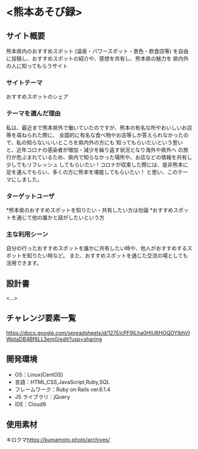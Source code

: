 # <熊本あそび録>

## サイト概要

 熊本県内のおすすめスポット (温泉・パワースポット・景色・飲食店等)
を自由に投稿し、おすすめスポットの紹介や、感想を共有し、熊本県の魅力を
県内外の人に知ってもらうサイト

### サイトテーマ

おすすめスポットのシェア

### テーマを選んだ理由

 私は、最近まで熊本県外で働いていたのですが、熊本の有名な所やおいしいお店等を尋ねられた際に、
全国的に有名な食べ物やお店等しか答えられなかったので、私の知らないいいところを県内外の方にも
知ってもらいたいという思いと、近年コロナの感染者が増加・減少を繰り返す状況となり海外や県外へ
の旅行が危ぶまれているため、県内で知らなかった場所や、お店などの情報を共有し少しでもリフレッシュ
してもらいたい！コロナが収束した際には、是非熊本に足を運んでもらい、多くの方に熊本を堪能してもらいたい！
と思い、このテーマにしました。

### ターゲットユーザ

*熊本県のおすすめスポットを知りたい・共有したい方は勿論
*おすすめスポットを通じて他の誰かと話がしたいという方

### 主な利用シーン

自分の行ったおすすめスポットを誰かに共有したい時や、他人がおすすめするスポットを知りたい時など。
また、おすすめスポットを通じた交流の場としても活用できます。

## 設計書

<...>

## チャレンジ要素一覧

<https://docs.google.com/spreadsheets/d/127EicPF9lLha0HIU6HOQDYIbhVIWptaDB4Bf6LL3em0/edit?usp=sharing>

## 開発環境

- OS：Linux(CentOS)
- 言語：HTML,CSS,JavaScript,Ruby,SQL
- フレームワーク：Ruby on Rails ver.6.1.4
- JS ライブラリ：jQuery
- IDE：Cloud9

## 使用素材

キロクマ<https://kumamoto.photo/archives/>
